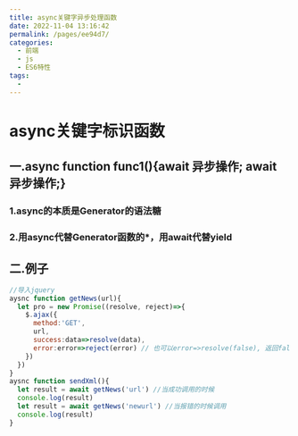 ```yaml
---
title: async关键字异步处理函数
date: 2022-11-04 13:16:42
permalink: /pages/ee94d7/
categories:
  - 前端
  - js
  - ES6特性
tags:
  - 
---
```

# async关键字标识函数

## 一.async function func1(){await 异步操作; await 异步操作;}

### 1.async的本质是Generator的语法糖

### 2.用async代替Generator函数的*，用await代替yield

## 二.例子

```javascript
//导入jquery
aysnc function getNews(url){
  let pro = new Promise((resolve, reject)=>{
    $.ajax({
      method:'GET',
      url,
      success:data=>resolve(data),
      error:error=>reject(error) // 也可以error=>resolve(false), 返回false
    })
  })
}
aysnc function sendXml(){
  let result = await getNews('url') //当成功调用的时候
  console.log(result)
  let result = await getNews('newurl') //当报错的时候调用
  console.log(result)
}

```



